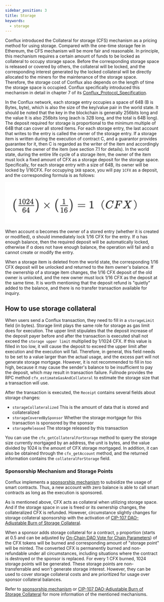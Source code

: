 ```yaml
---
sidebar_position: 3
title: Storage
keywords:
  - storage
---
```


Conflux introduced the Collateral for storage (CFS) mechanism as a pricing method for using storage. Compared with the one-time storage fee in Ethereum, the CFS mechanism will be more fair and reasonable. In principle, this mechanism requires a certain amount of funds to be locked as collateral to occupy storage space. Before the corresponding storage space is released or covered by others, the collateral will be locked, and the corresponding interest generated by the locked collateral will be directly allocated to the miners for the maintenance of the storage space. Therefore, the storage cost of Conflux also depends on the length of time the storage space is occupied. Conflux specifically introduced this mechanism in detail in chapter 7 of its [Conflux_Protocol_Specification](https://confluxnetwork.org/files/Conflux_Protocol_Specification_20201020.pdf).

In the Conflux network, each storage entry occupies a space of 64B (B is Bytes, byte), which is also the size of the key/value pair in the world state. It should be noted that the key in the blockchain is generally 256bits long and the value It is also 256bits long (each is 32B long, and the total is 64B long). The deposit required for storage is proportional to the minimum multiple of 64B that can cover all stored items. For each storage entry, the last account that writes to the entry is called the owner of the storage entry. If a storage item is written during the execution of contract C, and a guarantor provides guarantee for it, then C is regarded as the writer of the item and accordingly becomes the owner of the item (see section 7.1 for details). In the world state, during the entire life cycle of a storage item, the owner of the item must lock a fixed amount of CFX as a storage deposit for the storage space. Specifically, for each storage entry with a size of 64B, its owner will be locked by 1/16CFX. For occupying `1KB` space, you will pay `1CFX` as a deposit, and the corresponding formula is as follows:


![Locale Dropdown](./img/storage-formula-635173b54f6e13ba21a689cc691d4ecd.png)


When account α becomes the owner of a stored entry (whether it is created or modified), α should immediately lock 1/16 CFX for the entry. If α has enough balance, then the required deposit will be automatically locked, otherwise if α does not have enough balance, the operation will fail and α cannot create or modify the entry.

When a storage item is deleted from the world state, the corresponding 1/16 CFX deposit will be unlocked and returned to the item owner's balance. If the ownership of a storage item changes, the 1/16 CFX deposit of the old owner is unlocked, and the new owner must lock 1/16 CFX as the deposit at the same time. It is worth mentioning that the deposit refund is "quietly" added to the balance, and there is no transfer transaction available for inquiry.

## How to use storage collateral

When users send a Conflux transaction, they need to fill in a `storageLimit` field (in bytes). Storage limit plays the same role for storage as gas limit does for execution. The upper limit stipulates that the deposit increase of the deposit payer before and after the transaction is executed shall not exceed the `storage upper limit` multiplied by 1/1024 CFX. If this value is filled in too low, it will cause the deposit to exceed the upper limit after execution and the execution will fail. Therefore, in general, this field needs to be set to a value larger than the actual usage, and the excess part will not generate storage mortgage. However, it is not recommended to fill in too high, because it may cause the sender's balance to be insufficient to pay the deposit, which may result in transaction failure. Fullnode provides the RPC method `cfx_estimateGasAndCollateral` to estimate the storage size that a transaction will use.

After the transaction is executed, the `Receipt` contains several fields about storage changes:

* `storageCollateralized` This is the amount of data that is stored and collateralized
* `storageCoveredBySponsor` Whether the storage mortgage for this transaction is sponsored by the sponsor
* `storageReleased` The storage released by this transaction

You can use the `cfx_getCollateralForStorage` method to query the storage size currently mortgaged by an address, the unit is bytes, and the value divided by 1024 is the amount of CFX storage mortgaged. In addition, it can also be obtained through the `cfx_getAccount` method, and the returned information contains the `collateralForStorage` field.

### Sponsorship Mechanism and Storage Points

Conflux implements a [sponsorship mechanism](./internal-contracts/sponsor-whitelist-control.md) to subsidize the usage of smart contracts. Thus, a new account with zero balance is able to call smart contracts as long as the execution is sponsored.

As is mentioned above, CFX acts as collateral when utilizing storage space. And if the storage space in use is freed or its ownership changes, the collateralized CFX is refunded. However, circumstance slightly changes for storage collateral sponsorship with the activation of [CIP-107 DAO-Adjustable Burn of Storage Collateral](https://github.com/Conflux-Chain/CIPs/blob/master/CIPs/cip-107.md).

When a sponsor adds storage collateral for a contract, `p` proportion (starts at 0.5 and can be adjusted by [On-Chain DAO Vote for Chain Parameters](./internal-contracts/params-control.md)) of the CFX tokens will be burned and corresponding amount of "storage point" will be minted. The converted CFX is permanently burned and non-refundable under all circumstances, including situations where the contract is destroyed or the sponsor is replaced. For every 1 CFX burned, 1024 storage points will be generated. These storage points are non-transferrable and won't generate storage interest. However, they can be used to cover storage collateral costs and are prioritized for usage over sponsor collateral balances.

Refer to [sponsorship mechanism](./internal-contracts/sponsor-whitelist-control.md) or [CIP-107 DAO-Adjustable Burn of Storage Collateral](https://github.com/Conflux-Chain/CIPs/blob/master/CIPs/cip-107.md) for more information of the mentioned mechanisms.
